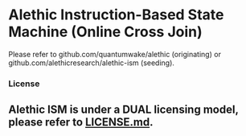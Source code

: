 # Alethic Instruction-Based State Machine (Online Cross Join)

Please refer to github.com/quantumwake/alethic (originating) or github.com/alethicresearch/alethic-ism (seeding). 

### License
Alethic ISM is under a DUAL licensing model, please refer to [LICENSE.md](LICENSE.md).
---

